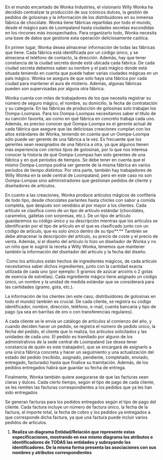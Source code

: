 En el mundo encantado de Wonka Industries, el visionario Willy Wonka ha decidido centralizar la producción de sus icónicos dulces, la gestión de pedidos de golosinas y la información de los distribuidores en su inmensa fábrica de chocolate. Wonka tiene fábricas repartidas por todo el mundo, desde el mágico país de Loompaland hasta ciudades secretas escondidas en los rincones más insospechados. Para organizarlo todo, Wonka necesita una base de datos que gestione esta operación deliciosamente caótica.

En primer lugar, Wonka desea almacenar información de todas las fábricas que tiene. Cada fábrica está identificada por un código único, y se almacena el teléfono de contacto, la dirección. Además, hay que tener constancia de la ciudad secreta donde está ubicada cada fabrica. De cada ciudad secreta debemos saber su nombre y el país mágico donde está situada teniendo en cuenta que puede haber varias ciudades mágicas en un país mágico. Wonka se asegura de que solo haya una fábrica por cada ciudad para mantener el aura de misterio. Además, algunas fábricas pueden son supervisadas por alguna otra fábrica.

Wonka cuenta con miles de trabajadores de los que necesita registrar su número de seguro mágico, el nombre, su domicilio, la fecha de contratación y su categoría. En las fábricas de producción de golosinas solo trabajan los Oompa-Loompas. Para los Oompa-Loompas necesitamos saber el título de su canción favorita, así como en qué fábrica en concreto trabaja cada uno. Además, es preciso conocer qué Oompa-Loompa es el gerente actual de cada fábrica que asegure que las deliciosas creaciones cumplan con los altos estándares de Wonka, teniendo en cuenta que un Oompa-Loompa sólo puede ser gerente de una fábrica a la vez. Es frecuente que los gerentes sean reasignados de una fábrica a otra, ya que algunos tienen más experiencia con ciertos tipos de golosinas, por lo que nos interesa conocer la historia de qué Oompa-Loompas han sido gerentes de una fábrica y en qué períodos de tiempos. Se debe tener en cuenta que el mismo Oompa-Loompa podría ser gerente de la misma fábrica en varios períodos de tiempo distintos. Por otra parte, también hay trabajadores de Willy Wonka en la sede central de Loompaland, pero en este caso no son Oompa-Lompas sino administradores que gestionan pedidos de cliente y diseñadores de artículos.

En cuanto a las creaciones, Wonka produce artículos mágicos de confitería de todo tipo, desde chocolates parlantes hasta chicles con sabor a comida completa, que después son vendidos al por mayor a los clientes. Cada artículo se clasifica como de un tipo de artículo estándar (chocolates, caramelos, galletas con sorpresas, etc.). De un tipo de artículo guardaremos su código único y su descripción mientras que los artículos se identificarán por el tipo de artículo en el que es clasificado junto con un código de artículo, que es solo único dentro de su tipo**.** También se debe almacenar la descripción del artículo, su precio de coste y el precio de venta. Además, si el diseño del artículo lo hizo un diseñador de Wonka y no un niño que le sugirió la receta a Willy Wonka, tenemos que mantener también la información del diseñador del artículo y la fecha del diseño.

 Como los artículos están hechos de ingredientes mágicos, de cada artículo necesitamos saber dichos ingredientes, junto con la cantidad exacta utilizada de cada uno (por ejemplo: 5 gramos de azúcar arcoíris o 2 gotas de esencia de estrellas). Cada ingrediente mágico tiene asignado un código único, un nombre y la unidad de medida estándar que se considerará para las cantidades (gramo, gota, etc.).

La información de los clientes (en este caso, distribuidores de golosinas en todo el mundo) también es crucial. De cada cliente, se registra su código identificador, nombre, dirección, teléfono, e-mail, cuenta bancaria y tipo de pago (ya sea en barritas de oro o con transferencias regulares).

A cada cliente se le envía un catálogo de artículos al comienzo del año, y cuando deciden hacer un pedido, se registra el número de pedido único, la fecha del pedido, el cliente que lo realiza, los artículos solicitados y las unidades de cada uno. El pedido es tramitado por alguno de los administrativos de la sede central de Loompaland (se desea tener constancia de quién es este trabajador), que se encargará de asignarlo a una única fábrica concreta y hacer un seguimiento y una actualización del estado del pedido (recibido, asignado, pendiente, completado, enviado, entregado, facturado) hasta que finalice su tramitación. Además, de los pedidos entregados habrá que guardar su fecha de entrega.

Finalmente, Wonka también quiere asegurarse de que las facturas sean claras y dulces. Cada cierto tiempo, según el tipo de pago de cada cliente, se les remiten las facturas correspondientes a los pedidos que ya les han sido entregados

Se generan facturas para los pedidos entregados según el tipo de pago del cliente. Cada factura incluye un número de factura único, la fecha de la factura, el importe total, la fecha de cobro y los pedidos ya entregados a que corresponde dicha factura, ya que una factura puede incluir varios pedidos de artículos.

1. **Realiza un diagrama Entidad/Relación que represente estas especificaciones, mostrando en ese mismo diagrama los atributos e identificadores de TODAS las entidades y subrayando los identificadores. De la misma forma presenta las asociaciones con sus nombres y atributos correspondientes**
